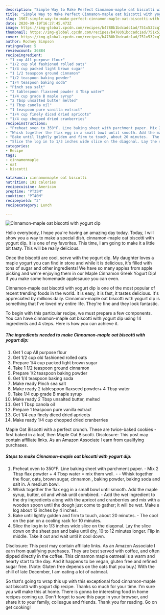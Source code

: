 ```yaml
---
description: "Simple Way to Make Perfect Cinnamon-maple oat biscotti with yogurt dip"
title: "Simple Way to Make Perfect Cinnamon-maple oat biscotti with yogurt dip"
slug: 1967-simple-way-to-make-perfect-cinnamon-maple-oat-biscotti-with-yogurt-dip
date: 2020-09-19T16:27:45.473Z
image: https://img-global.cpcdn.com/recipes/b4780b1bdcadc1ad/751x532cq70/cinnamon-maple-oat-biscotti-with-yogurt-dip-recipe-main-photo.jpg
thumbnail: https://img-global.cpcdn.com/recipes/b4780b1bdcadc1ad/751x532cq70/cinnamon-maple-oat-biscotti-with-yogurt-dip-recipe-main-photo.jpg
cover: https://img-global.cpcdn.com/recipes/b4780b1bdcadc1ad/751x532cq70/cinnamon-maple-oat-biscotti-with-yogurt-dip-recipe-main-photo.jpg
author: Rodney Simpson
ratingvalue: 5
reviewcount: 36884
recipeingredient:
- "1 cup All purpose flour"
- "1/2 cup old fashioned rolled oats"
- "1/4 cup packed light brown sugar"
- "1 1/2 teaspoon ground cinnamon"
- "1/2 teaspoon baking powder"
- "1/4 teaspoon baking soda"
- "Pinch sea salt"
- "2 tablespoon flaxseed powder 4 Tbsp water"
- "1/4 cup grade B maple syrup"
- "2 Tbsp unsalted butter melted"
- "1 Tbsp canola oil"
- "1 teaspoon pure vanilla extract"
- "1/4 cup finely diced dried apricots"
- "1/4 cup chopped dried cranberries"
recipeinstructions:
- "Preheat oven to 350°F. Line baking sheet with parchment paper. Mix 2 Tbsp flax powder + 4 Tbsp water = mix them well.  Whisk together the flour, oats, brown sugar, cinnamon , baking powder, baking soda and salt in. A medium bowl."
- "Whisk together the flax egg in a small bowl until smooth. Add the maple syrup, butter, oil and whisk until combined.  Add the wet ingredient to the dry ingredients along with the apricot and cranberries and mix with a wooden spoon until the dough just come to gather; it will be wet. Make a log about 12 inches  by 4 inches."
- "Bake until lightly golden and firm to touch, about 20 minutes.  The cool on the pan on a cooling rack for 10 minutes."
- "Slice the log in to 1/3 inches wide slice on the diagonal. Lay the slice down on the sheet pan and bake until dry, 10 to 12 minutes longer. Flip in middle. Take it out and wait until it cool down."
categories:
- Recipe
tags:
- cinnamonmaple
- oat
- biscotti

katakunci: cinnamonmaple oat biscotti 
nutrition: 191 calories
recipecuisine: American
preptime: "PT35M"
cooktime: "PT40M"
recipeyield: "3"
recipecategory: Lunch

---
```



![Cinnamon-maple oat biscotti with yogurt dip](https://img-global.cpcdn.com/recipes/b4780b1bdcadc1ad/751x532cq70/cinnamon-maple-oat-biscotti-with-yogurt-dip-recipe-main-photo.jpg)

Hello everybody, I hope you're having an amazing day today. Today, I will show you a way to make a special dish, cinnamon-maple oat biscotti with yogurt dip. It is one of my favorites. This time, I am going to make it a little bit tasty. This will be really delicious.

Once the biscotti are cool, serve with the yogurt dip. My daughter loves a maple yogurt you can find in store and while it is delicious, it&#39;s filled with tons of sugar and other ingredients! We have so many apples from apple picking and we&#39;re enjoying them in our Maple Cinnamon Greek Yogurt Dip! If you make some homemade applesauce you can even.

Cinnamon-maple oat biscotti with yogurt dip is one of the most popular of recent trending foods in the world. It is easy, it is fast, it tastes delicious. It's appreciated by millions daily. Cinnamon-maple oat biscotti with yogurt dip is something that I've loved my entire life. They're fine and they look fantastic.


To begin with this particular recipe, we must prepare a few components. You can have cinnamon-maple oat biscotti with yogurt dip using 14 ingredients and 4 steps. Here is how you can achieve it.

<!--inarticleads1-->

##### The ingredients needed to make Cinnamon-maple oat biscotti with yogurt dip:

1. Get 1 cup All purpose flour
1. Get 1/2 cup old fashioned rolled oats
1. Prepare 1/4 cup packed light brown sugar
1. Take 1 1/2 teaspoon ground cinnamon
1. Prepare 1/2 teaspoon baking powder
1. Get 1/4 teaspoon baking soda
1. Make ready Pinch sea salt
1. Make ready 2 tablespoon flaxseed powder+ 4 Tbsp water
1. Take 1/4 cup grade B maple syrup
1. Make ready 2 Tbsp unsalted butter, melted
1. Get 1 Tbsp canola oil
1. Prepare 1 teaspoon pure vanilla extract
1. Get 1/4 cup finely diced dried apricots
1. Make ready 1/4 cup chopped dried cranberries


Maple Oat Biscotti with a perfect crunch. These are twice-baked cookies - first baked in a loaf, then Maple Oat Biscotti. Disclosure: This post may contain affiliate links. As an Amazon Associate I earn from qualifying purchases. 

<!--inarticleads2-->

##### Steps to make Cinnamon-maple oat biscotti with yogurt dip:

1. Preheat oven to 350°F. Line baking sheet with parchment paper. - Mix 2 Tbsp flax powder + 4 Tbsp water = mix them well. -  - Whisk together the flour, oats, brown sugar, cinnamon , baking powder, baking soda and salt in. A medium bowl.
1. Whisk together the flax egg in a small bowl until smooth. Add the maple syrup, butter, oil and whisk until combined.  - Add the wet ingredient to the dry ingredients along with the apricot and cranberries and mix with a wooden spoon until the dough just come to gather; it will be wet. Make a log about 12 inches  by 4 inches.
1. Bake until lightly golden and firm to touch, about 20 minutes.  - The cool on the pan on a cooling rack for 10 minutes.
1. Slice the log in to 1/3 inches wide slice on the diagonal. Lay the slice down on the sheet pan and bake until dry, 10 to 12 minutes longer. Flip in middle. Take it out and wait until it cool down.


Disclosure: This post may contain affiliate links. As an Amazon Associate I earn from qualifying purchases. They are best served with coffee, and often dipped directly in the coffee. This cinnamon maple oatmeal is a warm and hearty start to the day. And it happens to be vegan, gluten free and refined sugar free. (Note: Gluten free depends on the oats that you buy.) With the chill of late December, I am eating a lot of oatmeal. 

So that's going to wrap this up with this exceptional food cinnamon-maple oat biscotti with yogurt dip recipe. Thanks so much for your time. I'm sure you will make this at home. There is gonna be interesting food in home recipes coming up. Don't forget to save this page in your browser, and share it to your family, colleague and friends. Thank you for reading. Go on get cooking!

